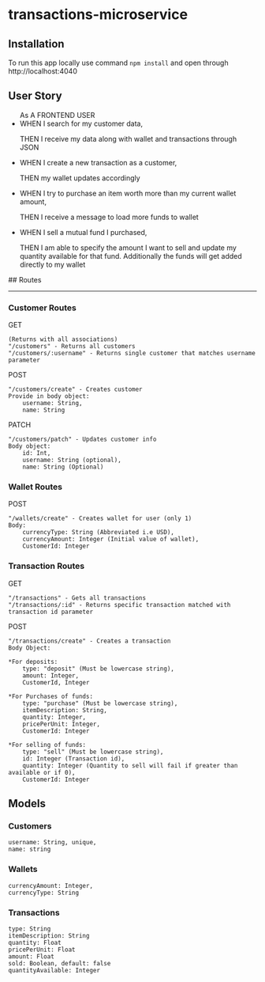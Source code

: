 # transactions-microservice

## Installation
To run this app locally use command `npm install` and open through http://localhost:4040

## User Story
<ul>As A FRONTEND USER
    <li>WHEN I search for my customer data,</li>
    <p>THEN I receive my data along with wallet and transactions through JSON</p>
    <li>WHEN I create a new transaction as a customer,</li>
    <p>THEN my wallet updates accordingly</p>
    <li>WHEN I try to purchase an item worth more than my current wallet amount,</li>
    <p>THEN I receive a message to load more funds to wallet</p>
     <li>WHEN I sell a mutual fund I purchased,</li>
     <p>THEN I am able to specify the amount I want to sell and update my quantity available for that fund. Additionally the funds will get added directly to my wallet
</ul>
## Routes
<hr />

### Customer Routes
GET

    (Returns with all associations)
    "/customers" - Returns all customers
    "/customers/:username" - Returns single customer that matches username parameter

POST

    "/customers/create" - Creates customer 
    Provide in body object: 
        username: String,
        name: String

PATCH

    "/customers/patch" - Updates customer info
    Body object:
        id: Int,
        username: String (optional),
        name: String (Optional)

### Wallet Routes
POST

    "/wallets/create" - Creates wallet for user (only 1)
    Body:
        currencyType: String (Abbreviated i.e USD),
        currencyAmount: Integer (Initial value of wallet),
        CustomerId: Integer

### Transaction Routes

GET

    "/transactions" - Gets all transactions
    "/transactions/:id" - Returns specific transaction matched with transaction id parameter

POST

    "/transactions/create" - Creates a transaction
    Body Object:

    *For deposits:
        type: "deposit" (Must be lowercase string),
        amount: Integer,
        CustomerId, Integer

    *For Purchases of funds:
        type: "purchase" (Must be lowercase string),
        itemDescription: String,
        quantity: Integer,
        pricePerUnit: Integer,
        CustomerId: Integer

    *For selling of funds:
        type: "sell" (Must be lowercase string),
        id: Integer (Transaction id),
        quantity: Integer (Quantity to sell will fail if greater than available or if 0),
        CustomerId: Integer
## Models
### Customers

    username: String, unique,
    name: string

### Wallets

    currencyAmount: Integer,
    currencyType: String

### Transactions

    type: String
    itemDescription: String
    quantity: Float
    pricePerUnit: Float
    amount: Float
    sold: Boolean, default: false
    quantityAvailable: Integer